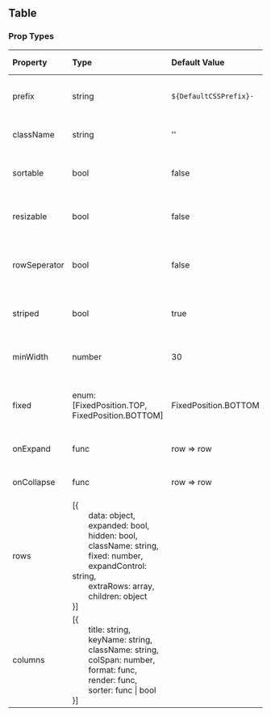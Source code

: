 ## Table 



### Prop Types
Property | Type | Default Value | Is Required | Description
:--- | :--- | :--- | :--- | :---
prefix|string|`${DefaultCSSPrefix}-`|false|Determines the class prefix of table.
className|string|''|false|Specified class name for the table.
sortable|bool|false|false|Determines the table is sortable or not.
resizable|bool|false|false|Determines the table is resizable or not.
rowSeperator|bool|false|false|Determines the table has borders between rows or not.
striped|bool|true|false|Determines the table is striped or not.
minWidth|number|30|false|Determines the min width of the column.
fixed|enum:<br>[FixedPosition.TOP, FixedPosition.BOTTOM]|FixedPosition.BOTTOM|false|Determines the default fixed row's position in the table.
onExpand|func|row => row|false|Callback when row expanding.
onCollapse|func|row => row|false|Callback when row collapsing.
rows|[{<br>&emsp;&emsp;data: object,<br>&emsp;&emsp;expanded: bool,<br>&emsp;&emsp;hidden: bool,<br>&emsp;&emsp;className: string,<br>&emsp;&emsp;fixed: number,<br>&emsp;&emsp;expandControl: string,<br>&emsp;&emsp;extraRows: array,<br>&emsp;&emsp;children: object<br>}]|&ensp;|true|Collection of structured data to render.
columns|[{<br>&emsp;&emsp;title: string,<br>&emsp;&emsp;keyName: string,<br>&emsp;&emsp;className: string,<br>&emsp;&emsp;colSpan: number,<br>&emsp;&emsp;format: func,<br>&emsp;&emsp;render: func,<br>&emsp;&emsp;sorter: func &#124; bool<br>}]|&ensp;|true|Data rendering descriptions.